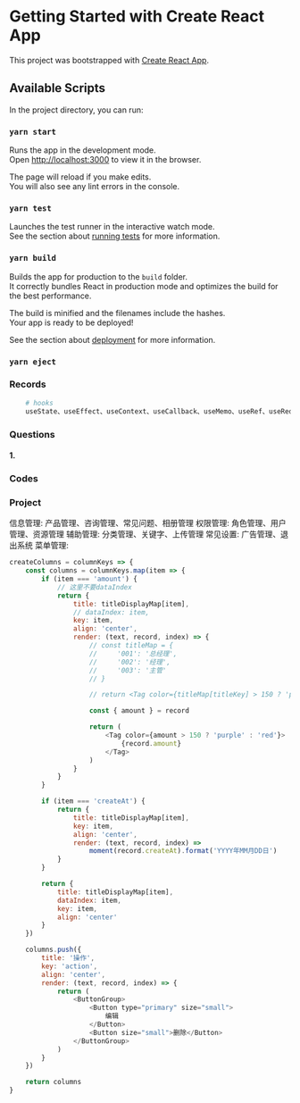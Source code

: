 # Getting Started with Create React App

This project was bootstrapped with [Create React App](https://github.com/facebook/create-react-app).

## Available Scripts

In the project directory, you can run:

### `yarn start`

Runs the app in the development mode.\
Open [http://localhost:3000](http://localhost:3000) to view it in the browser.

The page will reload if you make edits.\
You will also see any lint errors in the console.

### `yarn test`

Launches the test runner in the interactive watch mode.\
See the section about [running tests](https://facebook.github.io/create-react-app/docs/running-tests) for more information.

### `yarn build`

Builds the app for production to the `build` folder.\
It correctly bundles React in production mode and optimizes the build for the best performance.

The build is minified and the filenames include the hashes.\
Your app is ready to be deployed!

See the section about [deployment](https://facebook.github.io/create-react-app/docs/deployment) for more information.

### `yarn eject`

### Records

```bash
    # hooks
    useState、useEffect、useContext、useCallback、useMemo、useRef、useReducer、useLayoutEffect
```

### Questions

#### 1.

### Codes

### Project

信息管理: 产品管理、咨询管理、常见问题、相册管理
权限管理: 角色管理、用户管理、资源管理
辅助管理: 分类管理、关键字、上传管理
常见设置: 广告管理、退出系统
菜单管理:

```js
createColumns = columnKeys => {
    const columns = columnKeys.map(item => {
        if (item === 'amount') {
            // 这里不要dataIndex
            return {
                title: titleDisplayMap[item],
                // dataIndex: item,
                key: item,
                align: 'center',
                render: (text, record, index) => {
                    // const titleMap = {
                    //     '001': '总经理',
                    //     '002': '经理',
                    //     '003': '主管'
                    // }

                    // return <Tag color={titleMap[titleKey] > 150 ? 'purple' : 'red'}>{titleMap[titleKey]}</Tag>

                    const { amount } = record

                    return (
                        <Tag color={amount > 150 ? 'purple' : 'red'}>
                            {record.amount}
                        </Tag>
                    )
                }
            }
        }

        if (item === 'createAt') {
            return {
                title: titleDisplayMap[item],
                key: item,
                align: 'center',
                render: (text, record, index) =>
                    moment(record.createAt).format('YYYY年MM月DD日')
            }
        }

        return {
            title: titleDisplayMap[item],
            dataIndex: item,
            key: item,
            align: 'center'
        }
    })

    columns.push({
        title: '操作',
        key: 'action',
        align: 'center',
        render: (text, record, index) => {
            return (
                <ButtonGroup>
                    <Button type="primary" size="small">
                        编辑
                    </Button>
                    <Button size="small">删除</Button>
                </ButtonGroup>
            )
        }
    })

    return columns
}
```
